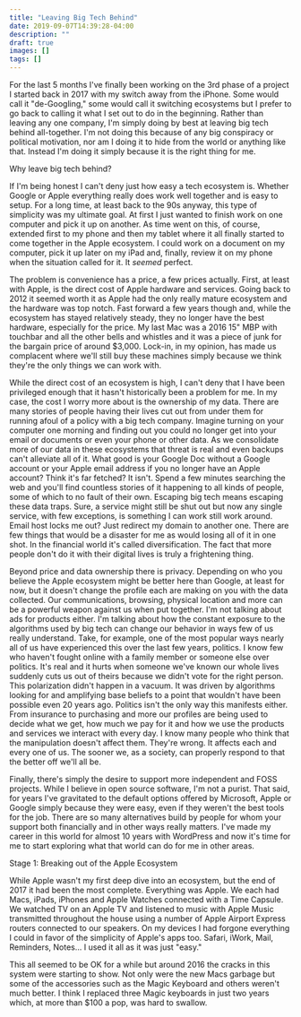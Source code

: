 ```yaml
---
title: "Leaving Big Tech Behind"
date: 2019-09-07T14:39:28-04:00
description: ""
draft: true
images: []
tags: []
---
```


For the last 5 months I've finally been working on the 3rd phase of a project I started back in 2017 with my switch away from the iPhone. Some would call it "de-Googling," some would call it switching ecosystems but I prefer to go back to calling it what I set out to do in the beginning. Rather than leaving any one company, I'm simply doing by best at leaving big tech behind all-together. I'm not doing this because of any big conspiracy or political motivation, nor am I doing it to hide from the world or anything like that. Instead I'm doing it simply because it is the right thing for me.

Why leave big tech behind?

If I'm being honest I can't deny just how easy a tech ecosystem is. Whether Google or Apple everything really does work well together and is easy to setup. For a long time, at least back to the 90s anyway, this type of simplicity was my ultimate goal. At first I just wanted to finish work on one computer and pick it up on another. As time went on this, of course, extended first to my phone and then my tablet where it all finally started to come together in the Apple ecosystem. I could work on a document on my computer, pick it up later on my iPad and, finally, review it on my phone when the situation called for it. It _seemed_ perfect.

The problem is convenience has a price, a few prices actually. First, at least with Apple, is the direct cost of Apple hardware and services. Going back to 2012 it seemed worth it as Apple had the only really mature ecosystem and the hardware was top notch. Fast forward a few years though and, while the ecosystem has stayed relatively steady, they no longer have the best hardware, especially for the price. My last Mac was a 2016 15" MBP with touchbar and all the other bells and whistles and it was a piece of junk for the bargain price of around $3,000. Lock-in, in my opinion, has made us complacent where we'll still buy these machines simply because we think they're the only things we can work with.

While the direct cost of an ecosystem is high, I can't deny that I have been privileged enough that it hasn't historically been a problem for me. In my case, the cost I worry more about is the ownership of my data. There are many stories of people having their lives cut out from under them for running afoul of a policy with a big tech company. Imagine turning on your computer one morning and finding out you could no longer get into your email or documents or even your phone or other data. As we consolidate more of our data in these ecosystems that threat is real and even backups can't alleviate all of it. What good is your Google Doc without a Google account or your Apple email address if you no longer have an Apple account? Think it's far fetched? It isn't. Spend a few minutes searching the web and you'll find countless stories of it happening to all kinds of people, some of which to no fault of their own. Escaping big tech means escaping these data traps. Sure, a service might still be shut out but now any single service, with few exceptions, is something I can work still work around. Email host locks me out? Just redirect my domain to another one. There are few things that would be a disaster for me as would losing all of it in one shot. In the financial world it's called diversification. The fact that more people don't do it with their digital lives is truly a frightening thing.

Beyond price and data ownership there is privacy. Depending on who you believe the Apple ecosystem might be better here than Google, at least for now, but it doesn't change the profile each are making on you with the data collected. Our communications, browsing, physical location and more can be a powerful weapon against us when put together. I'm not talking about ads for products either. I'm talking about how the constant exposure to the algorithms used by big tech can change our behavior in ways few of us really understand. Take, for example, one of the most popular ways nearly all of us have experienced this over the last few years, politics. I know few who haven't fought online with a family member or someone else over politics. It's real and it hurts when someone we've known our whole lives suddenly cuts us out of theirs because we didn't vote for the right person. This polarization didn't happen in a vacuum. It was driven by algorithms looking for and amplifying base beliefs to a point that wouldn't have been possible even 20 years ago. Politics isn't the only way this manifests either. From insurance to purchasing and more our profiles are being used to decide what we get, how much we pay for it and how we use the products and services we interact with every day. I know many people who think that the manipulation doesn't affect them. They're wrong. It affects each and every one of us. The sooner we, as a society, can properly respond to that the better off we'll all be.

Finally, there's simply the desire to support more independent and FOSS projects. While I believe in open source software, I'm not a purist. That said, for years I've gravitated to the default options offered by Microsoft, Apple or Google simply because they were easy, even if they weren't the best tools for the job. There are so many alternatives build by people for whom your support both financially and in other ways really matters. I've made my career in this world for almost 10 years with WordPress and now it's time for me to start exploring what that world can do for me in other areas.

Stage 1: Breaking out of the Apple Ecosystem

While Apple wasn't my first deep dive into an ecosystem, but the end of 2017 it had been the most complete. Everything was Apple. We each had Macs, iPads, iPhones and Apple Watches connected with a Time Capsule. We watched TV on an Apple TV and listened to music with Apple Music transmitted throughout the house using a number of Apple Airport Express routers connected to our speakers. On my devices I had forgone everything I could in favor of the simplicity of Apple's apps too. Safari, iWork, Mail, Reminders, Notes... I used it all as it was just "easy."

This all seemed to be OK for a while but around 2016 the cracks in this system were starting to show. Not only were the new Macs garbage but some of the accessories such as the Magic Keyboard and others weren't much better. I think I replaced three Magic keyboards in just two years which, at more than $100 a pop, was hard to swallow.
